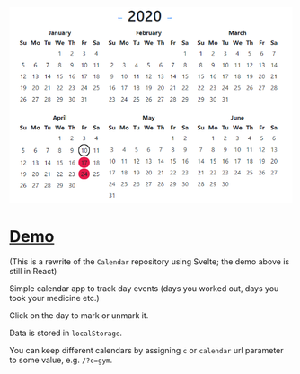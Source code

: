 ![](./screenshot.png)

# [Demo](https://calendar.orchardroad.space/)

(This is a rewrite of the `Calendar` repository using Svelte; the demo above is still in React)

Simple calendar app to track day events (days you worked out, days you took your medicine etc.)

Click on the day to mark or unmark it.

Data is stored in `localStorage`.

You can keep different calendars by assigning `c` or `calendar` url parameter to some value, e.g.
`/?c=gym`.
